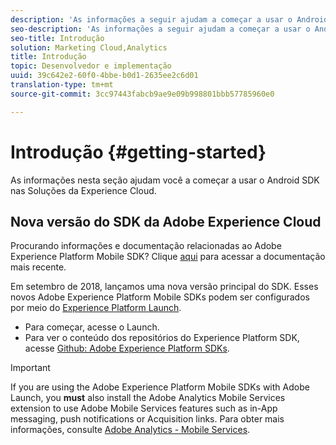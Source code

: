 ```yaml
---
description: 'As informações a seguir ajudam a começar a usar o Android SDK nas Soluções da Experience Cloud '
seo-description: 'As informações a seguir ajudam a começar a usar o Android SDK nas Soluções da Experience Cloud '
seo-title: Introdução
solution: Marketing Cloud,Analytics
title: Introdução
topic: Desenvolvedor e implementação
uuid: 39c642e2-60f0-4bbe-b0d1-2635ee2c6d01
translation-type: tm+mt
source-git-commit: 3cc97443fabcb9ae9e09b998801bbb57785960e0

---
```



# Introdução {#getting-started}

As informações nesta seção ajudam você a começar a usar o Android SDK nas Soluções da Experience Cloud.

## Nova versão do SDK da Adobe Experience Cloud

Procurando informações e documentação relacionadas ao Adobe Experience Platform Mobile SDK? Clique [aqui](https://aep-sdks.gitbook.io/docs/) para acessar a documentação mais recente.

Em setembro de 2018, lançamos uma nova versão principal do SDK. Esses novos Adobe Experience Platform Mobile SDKs podem ser configurados por meio do [Experience Platform Launch](https://www.adobe.com/experience-platform/launch.html).

* Para começar, acesse o Launch.
* Para ver o conteúdo dos repositórios do Experience Platform SDK, acesse [Github: Adobe Experience Platform SDKs](https://github.com/Adobe-Marketing-Cloud/acp-sdks).

>[!IMPORTANT]
>
> If you are using the Adobe Experience Platform Mobile SDKs with Adobe Launch, you **must** also install the Adobe Analytics Mobile Services extension to use Adobe Mobile Services features such as in-App messaging, push notifications or Acquisition links. Para obter mais informações, consulte [Adobe Analytics - Mobile Services](https://aep-sdks.gitbook.io/docs/using-mobile-extensions/adobe-analytics-mobile-services).

